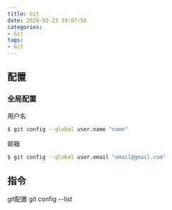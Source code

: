 ```yaml
---
title: Git
date: 2020-02-23 19:07:58
categories:
- Git
tags:
- Git
---
```


## 配置
### 全局配置
用户名
``` BASH
$ git config --global user.name "name"
```

邮箱
``` BASH
$ git config --global user.email "email@gmail.com"
```

## 指令
git配置
git config --list